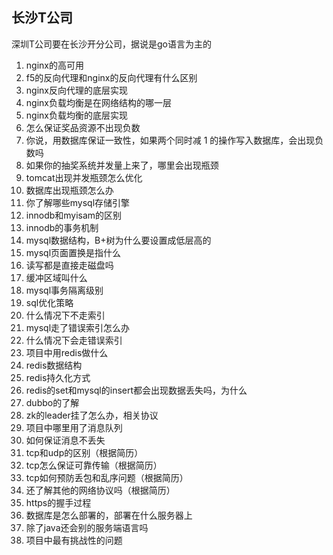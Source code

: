 ## 长沙T公司

深圳T公司要在长沙开分公司，据说是go语言为主的



1. nginx的高可用
2. f5的反向代理和nginx的反向代理有什么区别
3. nginx反向代理的底层实现
4. nginx负载均衡是在网络结构的哪一层
5. nginx负载均衡的底层实现
6. 怎么保证奖品资源不出现负数
7. 你说，用数据库保证一致性，如果两个同时减 1 的操作写入数据库，会出现负数吗
8. 如果你的抽奖系统并发量上来了，哪里会出现瓶颈
9. tomcat出现并发瓶颈怎么优化
10. 数据库出现瓶颈怎么办
11. 你了解哪些mysql存储引擎
12. innodb和myisam的区别
13. innodb的事务机制
14. mysql数据结构，B+树为什么要设置成低层高的
15. mysql页面置换是指什么
16. 读写都是直接走磁盘吗
17. 缓冲区域叫什么
18. mysql事务隔离级别
19. sql优化策略
20. 什么情况下不走索引
21. mysql走了错误索引怎么办
22. 什么情况下会走错误索引
23. 项目中用redis做什么
24. redis数据结构
25. redis持久化方式
26. redis的set和mysql的insert都会出现数据丢失吗，为什么
27. dubbo的了解
28. zk的leader挂了怎么办，相关协议
29. 项目中哪里用了消息队列
30. 如何保证消息不丢失
31. tcp和udp的区别（根据简历）
32. tcp怎么保证可靠传输（根据简历）
33. tcp如何预防丢包和乱序问题（根据简历）
34. 还了解其他的网络协议吗（根据简历）
35. https的握手过程
36. 数据库是怎么部署的，部署在什么服务器上
37. 除了java还会别的服务端语言吗
38. 项目中最有挑战性的问题



